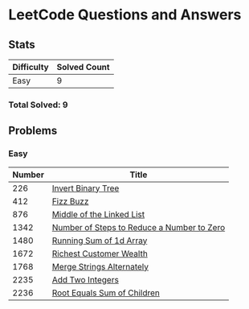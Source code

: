 # LeetCode Questions and Answers

## Stats

| Difficulty | Solved Count |
| --- | --- |
| Easy | 9 |

### Total Solved: 9

## Problems

### Easy

| Number | Title |
| --- | --- |
| 226 | [Invert Binary Tree](./0226-invert-binary-tree) |
| 412 | [Fizz Buzz](./0412-fizz-buzz) |
| 876 | [Middle of the Linked List](./0876-middle-of-the-linked-list) |
| 1342 | [Number of Steps to Reduce a Number to Zero](./1342-number-of-steps-to-reduce-a-number-to-zero) |
| 1480 | [Running Sum of 1d Array](./1480-running-sum-of-1d-array) |
| 1672 | [Richest Customer Wealth](./1672-richest-customer-wealth) |
| 1768 | [Merge Strings Alternately](./1768-merge-strings-alternately) |
| 2235 | [Add Two Integers](./2235-add-two-integers) |
| 2236 | [Root Equals Sum of Children](./2236-root-equals-sum-of-children) |

